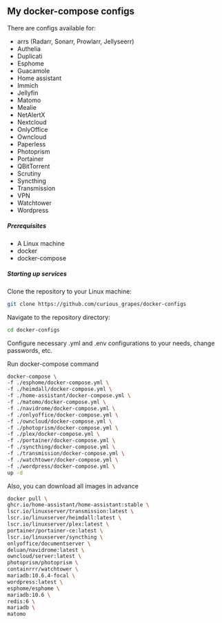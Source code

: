 ## My docker-compose configs
There are configs available for:

- arrs (Radarr, Sonarr, Prowlarr, Jellyseerr)
- Authelia
- Duplicati
- Esphome
- Guacamole
- Home assistant
- Immich
- Jellyfin
- Matomo
- Mealie
- NetAlertX
- Nextcloud
- OnlyOffice
- Owncloud
- Paperless
- Photoprism
- Portainer
- QBitTorrent
- Scrutiny
- Syncthing
- Transmission
- VPN
- Watchtower
- Wordpress

##### Prerequisites
- A Linux machine
- docker
- docker-compose

##### Starting up services
Clone the repository to your Linux machine:
``` bash
git clone https://github.com/curious_grapes/docker-configs
```
Navigate to the repository directory:
``` bash
cd docker-configs
```
Configure necessary .yml and .env configurations to your needs, change passwords, etc.

Run docker-compose command
``` bash
docker-compose \
-f ./esphome/docker-compose.yml \
-f ./heimdall/docker-compose.yml \
-f ./home-assistant/docker-compose.yml \
-f ./matomo/docker-compose.yml \
-f ./navidrome/docker-compose.yml \
-f ./onlyoffice/docker-compose.yml \
-f ./owncloud/docker-compose.yml \
-f ./photoprism/docker-compose.yml \
-f ./plex/docker-compose.yml \
-f ./portainer/docker-compose.yml \
-f ./syncthing/docker-compose.yml \
-f ./transmission/docker-compose.yml \
-f ./watchtower/docker-compose.yml \
-f ./wordpress/docker-compose.yml \
up -d
```

Also, you can download all images in advance
``` bash
docker pull \
ghcr.io/home-assistant/home-assistant:stable \
lscr.io/linuxserver/transmission:latest \
lscr.io/linuxserver/heimdall:latest \
lscr.io/linuxserver/plex:latest \
portainer/portainer-ce:latest \
lscr.io/linuxserver/syncthing \
onlyoffice/documentserver \
deluan/navidrome:latest \
owncloud/server:latest \
photoprism/photoprism \
containrrr/watchtower \
mariadb:10.6.4-focal \
wordpress:latest \
esphome/esphome \
mariadb:10.6 \
redis:6 \
mariadb \
matomo
```